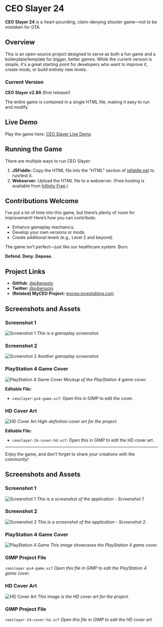 # CEO Slayer 24
**CEO Slayer 24** is a heart-pounding, claim-denying shooter game—not to be mistaken for GTA.

## Overview
This is an open-source project designed to serve as both a fun game and a boilerplate/template for bigger, better games. While the current version is simple, it's a great starting point for developers who want to improve it, create mods, or build entirely new levels.

### Current Version
**CEO Slayer v2.86** (first release!)

The entire game is contained in a single HTML file, making it easy to run and modify.

## Live Demo
Play the game here: [CEO Slayer Live Demo](http://ceoslayer.likesyou.org)

## Running the Game
There are multiple ways to run CEO Slayer:

1. **JSFiddle:** Copy the HTML file into the "HTML" section of [jsfiddle.net](https://jsfiddle.net) to run/test it.
2. **Webserver:** Upload the HTML file to a webserver. (Free hosting is available from [Infinity Free](https://www.infinityfree.net).)

## Contributions Welcome
I’ve put a lot of time into this game, but there’s plenty of room for improvement! Here’s how you can contribute:
- Enhance gameplay mechanics.
- Develop your own versions or mods.
- Create additional levels (e.g., Level 2 and beyond).

The game isn’t perfect—just like our healthcare system. Burn.

**Defend. Deny. Depose.**

## Project Links
- **GitHub:** [@p4wnsolo](https://github.com/p4wnsolo)
- **Twitter:** [@p4wnsolo](https://twitter.com/p4wnsolo)
- **(Related) MyCEO Project:** [myceo.lovestoblog.com](http://myceo.lovestoblog.com)

## Screenshots and Assets

### Screenshot 1
![Screenshot 1](ceoslayer-screen1.png)
*This is a gameplay screenshot.*

### Screenshot 2
![Screenshot 2](ceoslayer-screen2.png)
*Another gameplay screenshot.*

### PlayStation 4 Game Cover
![PlayStation 4 Game Cover](ceoslayer-ps4-game.png)
*Mockup of the PlayStation 4 game cover.*

**Editable File:**
- `ceoslayer-ps4-game.xcf`: Open this in GIMP to edit the cover.

### HD Cover Art
![HD Cover Art](ceoslayer-24-cover-hd.png)
*High-definition cover art for the project.*

**Editable File:**
- `ceoslayer-24-cover-hd.xcf`: Open this in GIMP to edit the HD cover art.

---
Enjoy the game, and don’t forget to share your creations with the community!



## Screenshots and Assets

### Screenshot 1
![Screenshot 1](ceoslayer-screen1.png)
*This is a screenshot of the application - Screenshot 1.*

### Screenshot 2
![Screenshot 2](ceoslayer-screen2.png)
*This is a screenshot of the application - Screenshot 2.*

### PlayStation 4 Game Cover
![PlayStation 4 Game](ceoslayer-ps4-game.png)
*This image showcases the PlayStation 4 game cover.*

### GIMP Project File
`ceoslayer-ps4-game.xcf`
*Open this file in GIMP to edit the PlayStation 4 game cover.*

### HD Cover Art
![HD Cover Art](ceoslayer-24-cover-hd.png)
*This image is the HD cover art for the project.*

### GIMP Project File
`ceoslayer-24-cover-hd.xcf`
*Open this file in GIMP to edit the HD cover art.*
